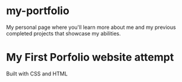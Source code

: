 # my-portfolio
My personal page where you'll learn more about me and my previous completed projects that showcase my abilities.

# My First Porfolio website attempt
Built with CSS and HTML
